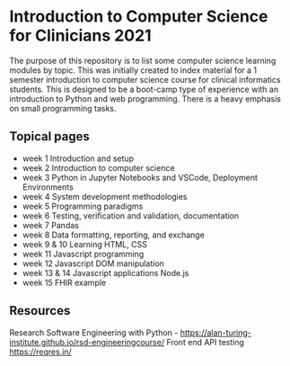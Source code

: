 # Introduction to Computer Science for Clinicians 2021

The purpose of this repository is to list some computer science learning modules by topic. This was initially created to index material for a 1 semester introduction to computer science course for clinical informatics students. This is designed to be a boot-camp type of experience with an introduction to Python and web programming. There is a heavy emphasis on small programming tasks.

## Topical pages

* week 1 Introduction and setup
* week 2 Introduction to computer science
* week 3 Python in Jupyter Notebooks and VSCode, Deployment Environments
* week 4 System development methodologies
* week 5 Programming paradigms
* week 6 Testing, verification and validation, documentation
* week 7 Pandas
* week 8 Data formatting, reporting, and exchange
* week 9 & 10 Learning HTML, CSS
* week 11 Javascript programming
* week 12 Javascript DOM manipulation
* week 13 & 14 Javascript applications Node.js
* week 15 FHIR example

## Resources

Research Software Engineering with Python - https://alan-turing-institute.github.io/rsd-engineeringcourse/
Front end API testing https://reqres.in/
